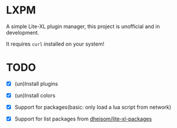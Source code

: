 # LXPM

A simple Lite-XL plugin manager, this project is unofficial and in development.

It requires `curl` installed on your system!


# TODO

  - [x] (un)Install plugins
  - [x] (un)Install colors
  - [x] Support for packages(basic: only load a lua script from network)
  - [X] Support for list packages from [dheisom/lite-xl-packages](https://github.com/dheisom/lite-xl-packages)

